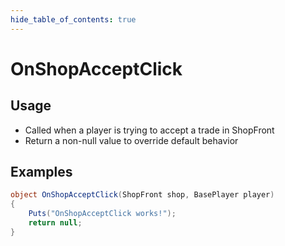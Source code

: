 ```yaml
---
hide_table_of_contents: true
---
```


# OnShopAcceptClick

## Usage

* Called when a player is trying to accept a trade in ShopFront
* Return a non-null value to override default behavior

## Examples

```csharp title=""
object OnShopAcceptClick(ShopFront shop, BasePlayer player)
{
    Puts("OnShopAcceptClick works!");
    return null;
}
```
